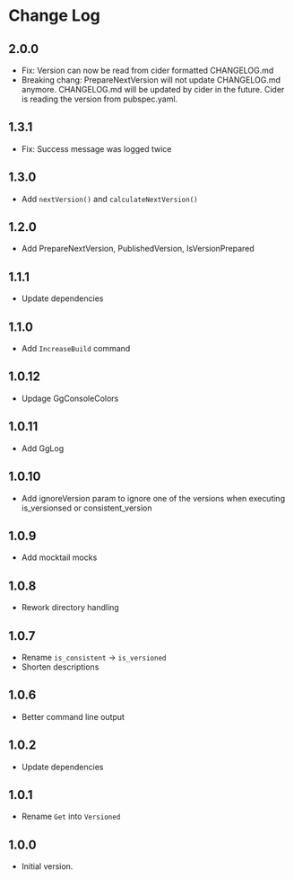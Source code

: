 # Change Log

## 2.0.0

- Fix: Version can now be read from cider formatted CHANGELOG.md
- Breaking chang: PrepareNextVersion will not update CHANGELOG.md anymore.
  CHANGELOG.md will be updated by cider in the future. Cider is reading
  the version from pubspec.yaml.

## 1.3.1

- Fix: Success message was logged twice

## 1.3.0

- Add `nextVersion()` and `calculateNextVersion()`

## 1.2.0

- Add PrepareNextVersion, PublishedVersion, IsVersionPrepared

## 1.1.1

- Update dependencies

## 1.1.0

- Add `IncreaseBuild` command

## 1.0.12

- Updage GgConsoleColors

## 1.0.11

- Add GgLog

## 1.0.10

- Add ignoreVersion param to ignore one of the versions when executing
  is_versionsed or consistent_version

## 1.0.9

- Add mocktail mocks

## 1.0.8

- Rework directory handling

## 1.0.7

- Rename `is_consistent` -> `is_versioned`
- Shorten descriptions

## 1.0.6

- Better command line output

## 1.0.2

- Update dependencies

## 1.0.1

- Rename `Get` into `Versioned`

## 1.0.0

- Initial version.
